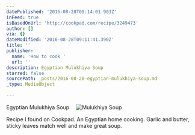```yaml
---
datePublished: '2016-08-28T09:14:01.903Z'
inFeed: true
isBasedOnUrl: 'http://cookpad.com/recipe/3249473'
author: []
via: {}
dateModified: '2016-08-28T09:11:41.390Z'
title: ''
publisher:
  name: 'How to cook '
  url: ''
description: Egyptian Mulukhiya Soup　
starred: false
sourcePath: _posts/2016-08-28-egyptian-mulukhiya-soup.md
_type: MediaObject

---
```

Egyptian Mulukhiya Soup　
![Mulukhiya Soup](https://imgflo.herokuapp.com/graph/vahj1ThiexotieMo/2e6f51a9cbf53e60ffbc673c9bd2c055/croprotate.jpg?cropheight=3264&cropwidth=2448&degrees=-90&input=https%3A%2F%2Fthe-grid-user-content.s3-us-west-2.amazonaws.com%2F4b617f91-15ee-4ae3-a906-7192602be71b.jpg&x=0&y=0)

Recipe I found on Cookpad. An Egyptian home cooking. Garlic and butter, sticky leaves match well and make great soup.